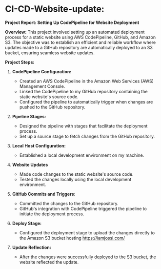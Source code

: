 # CI-CD-Website-update:

**Project Report: Setting Up CodePipeline for Website Deployment**

**Overview:**
This project involved setting up an automated deployment process for a static website using AWS CodePipeline, GitHub, and Amazon S3. The objective was to establish an efficient and reliable workflow where updates made to a GitHub repository are automatically deployed to an S3 bucket, ensuring seamless website updates.

**Project Steps:**

1. **CodePipeline Configuration:**
   - Created an AWS CodePipeline in the Amazon Web Services (AWS) Management Console.
   - Linked the CodePipeline to my GitHub repository containing the static website's source code.
   - Configured the pipeline to automatically trigger when changes are pushed to the GitHub repository.

2. **Pipeline Stages:**
   - Designed the pipeline with stages that facilitate the deployment process.
   - Set up a source stage to fetch changes from the GitHub repository.

3. **Local Host Configuration:**
   - Established a local development environment on my machine.
 
4. **Website Updates**
   - Made code changes to the static website's source code.
   - Tested the changes locally using the local development environment.

5. **GitHub Commits and Triggers:**
   - Committed the changes to the GitHub repository.
   - GitHub's integration with CodePipeline triggered the pipeline to initiate the deployment process.

6. **Deploy Stage:**
   - Configured the deployment stage to upload the changes directly to the Amazon S3 bucket hosting https://iamjossi.com/
   
7. **Update Reflection:**
   - After the changes were successfully deployed to the S3 bucket, the website reflected the update.


